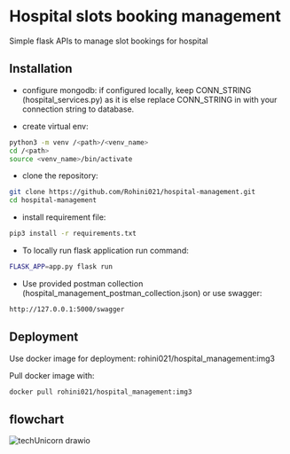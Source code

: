 # Hospital slots booking management

Simple flask APIs to manage slot bookings for hospital

## Installation
- configure mongodb: if configured locally, keep CONN_STRING (hospital_services.py) as it is else replace CONN_STRING in with your connection string to database.


- create virtual env:
```bash
python3 -m venv /<path>/<venv_name>
cd /<path>
source <venv_name>/bin/activate
```

- clone the repository:
```bash
git clone https://github.com/Rohini021/hospital-management.git
cd hospital-management
```
- install requirement file:
```bash
pip3 install -r requirements.txt
```
- To locally run flask application run command:
```bash
FLASK_APP=app.py flask run
```
- Use provided postman collection (hospital_management_postman_collection.json) or use swagger:
```bash
http://127.0.0.1:5000/swagger
```
## Deployment

Use docker image for deployment: rohini021/hospital_management:img3

Pull docker image with:
```bash
docker pull rohini021/hospital_management:img3
```

## flowchart 

  ![techUnicorn drawio](https://user-images.githubusercontent.com/25196773/201357682-d771b057-652e-4f0d-b5a8-26b0f4e69a7c.png)


